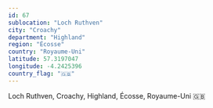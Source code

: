 ```yaml
---
id: 67
sublocation: "Loch Ruthven"
city: "Croachy"
department: "Highland"
region: "Écosse"
country: "Royaume-Uni"
latitude: 57.3197047
longitude: -4.2425396
country_flag: "🇬🇧"
---
```

Loch Ruthven, Croachy, Highland, Écosse, Royaume-Uni 🇬🇧